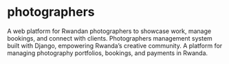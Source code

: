 # photographers
A web platform for Rwandan photographers to showcase work, manage bookings, and connect with clients.  Photographers management system built with Django, empowering Rwanda’s creative community.  A platform for managing photography portfolios, bookings, and payments in Rwanda.
